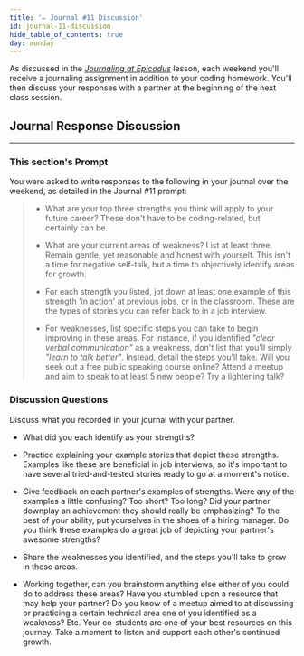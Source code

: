 ```yaml
---
title: '✏️ Journal #11 Discussion'
id: journal-11-discussion
hide_table_of_contents: true
day: monday
---
```


As discussed in the _[Journaling at Epicodus](/introduction-to-programming/git-html-and-css/homework-journaling-at-epicodus)_ lesson, each weekend you'll receive a journaling assignment in addition to your coding homework. You'll then discuss your responses with a partner at the beginning of the next class session.

## Journal Response Discussion
---

### This section's Prompt

You were asked to write responses to the following in your journal over the weekend, as detailed in the Journal #11 prompt:

> * What are your top three strengths you think will apply to your future career? These don't have to be coding-related, but certainly can be.
>
> * What are your current areas of weakness? List at least three. Remain gentle, yet reasonable and honest with yourself. This isn't a time for negative self-talk, but a time to objectively identify areas for growth.
>
> * For each strength you listed, jot down at least one example of this strength 'in action' at previous jobs, or in the classroom. These are the types of stories you can refer back to in a job interview.
>
> * For weaknesses, list specific steps you can take to begin improving in these areas. For instance, if you identified _"clear verbal communication"_ as a weakness, don't list that you'll simply _"learn to talk better"_. Instead, detail the steps you'll take. Will you seek out a free public speaking course online? Attend a meetup and aim to speak to at least 5 new people? Try a lightening talk?

### Discussion Questions

Discuss what you recorded in your journal with your partner.

* What did you each identify as your strengths?

* Practice explaining your example stories that depict these strengths. Examples like these are beneficial in job interviews, so it's important to have several tried-and-tested stories ready to go at a moment's notice.

* Give feedback on each partner's examples of strengths. Were any of the examples a little confusing? Too short? Too long? Did your partner downplay an achievement they should really be emphasizing? To the best of your ability, put yourselves in the shoes of a hiring manager. Do you think these examples do a great job of depicting your partner's awesome strengths?

* Share the weaknesses you identified, and the steps you'll take to grow in these areas.

* Working together, can you brainstorm anything else either of you could do to address these areas? Have you stumbled upon a resource that may help your partner? Do you know of a meetup aimed to at discussing or practicing a certain technical area one of you identified as a weakness? Etc. Your co-students are one of your best resources on this journey. Take a moment to listen and support each other's continued growth.
